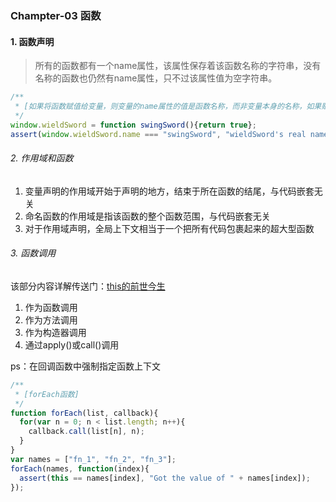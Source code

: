 ### Champter-03 函数
#### 1. 函数声明
> 所有的函数都有一个name属性，该属性保存着该函数名称的字符串，没有名称的函数也仍然有name属性，只不过该属性值为空字符串。

```js
/**
 * [如果将函数赋值给变量，则变量的name属性的值是函数名称，而非变量本身的名称，如果赋值的是匿名函数，则为空字符串]
 */
window.wieldSword = function swingSword(){return true};
assert(window.wieldSword.name === "swingSword", "wieldSword's real name is swingSword!");
```
###### 2. 作用域和函数
1. 变量声明的作用域开始于声明的地方，结束于所在函数的结尾，与代码嵌套无关  
2. 命名函数的作用域是指该函数的整个函数范围，与代码嵌套无关  
3. 对于作用域声明，全局上下文相当于一个把所有代码包裹起来的超大型函数

###### 3. 函数调用
该部分内容详解传送门：[this的前世今生](https://github.com/xlshen/JavaScript/issues/1)
1. 作为函数调用  
2. 作为方法调用  
3. 作为构造器调用  
4. 通过apply()或call()调用  

ps：在回调函数中强制指定函数上下文
```js
/**
 * [forEach函数]
 */
function forEach(list, callback){
  for(var n = 0; n < list.length; n++){
    callback.call(list[n], n);
  }
}
var names = ["fn_1", "fn_2", "fn_3"];
forEach(names, function(index){
  assert(this == names[index], "Got the value of " + names[index]);
});
```
